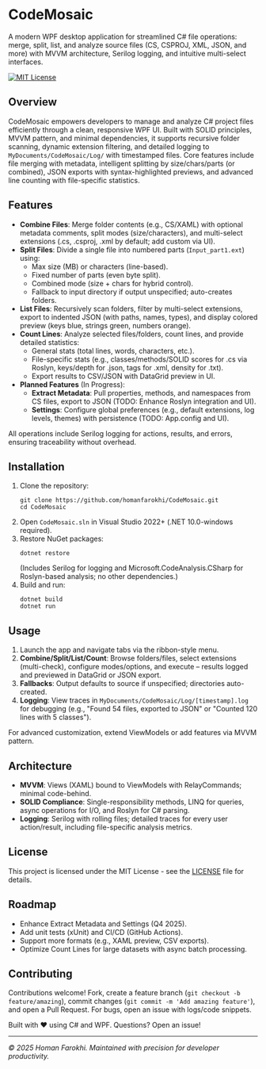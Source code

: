 # CodeMosaic

A modern WPF desktop application for streamlined C# file operations: merge, split, list, and analyze source files (CS, CSPROJ, XML, JSON, and more) with MVVM architecture, Serilog logging, and intuitive multi-select interfaces.

[![MIT License](https://img.shields.io/badge/license-MIT-blue.svg)](LICENSE)

## Overview
CodeMosaic empowers developers to manage and analyze C# project files efficiently through a clean, responsive WPF UI. Built with SOLID principles, MVVM pattern, and minimal dependencies, it supports recursive folder scanning, dynamic extension filtering, and detailed logging to `MyDocuments/CodeMosaic/Log/` with timestamped files. Core features include file merging with metadata, intelligent splitting by size/chars/parts (or combined), JSON exports with syntax-highlighted previews, and advanced line counting with file-specific statistics.

## Features
- **Combine Files**: Merge folder contents (e.g., CS/XAML) with optional metadata comments, split modes (size/characters), and multi-select extensions (.cs, .csproj, .xml by default; add custom via UI).
- **Split Files**: Divide a single file into numbered parts (`Input_part1.ext`) using:
  - Max size (MB) or characters (line-based).
  - Fixed number of parts (even byte split).
  - Combined mode (size + chars for hybrid control).
  - Fallback to input directory if output unspecified; auto-creates folders.
- **List Files**: Recursively scan folders, filter by multi-select extensions, export to indented JSON (with paths, names, types), and display colored preview (keys blue, strings green, numbers orange).
- **Count Lines**: Analyze selected files/folders, count lines, and provide detailed statistics:
  - General stats (total lines, words, characters, etc.).
  - File-specific stats (e.g., classes/methods/SOLID scores for .cs via Roslyn, keys/depth for .json, tags for .xml, density for .txt).
  - Export results to CSV/JSON with DataGrid preview in UI.
- **Planned Features** (In Progress):
  - **Extract Metadata**: Pull properties, methods, and namespaces from CS files, export to JSON (TODO: Enhance Roslyn integration and UI).
  - **Settings**: Configure global preferences (e.g., default extensions, log levels, themes) with persistence (TODO: App.config and UI).

All operations include Serilog logging for actions, results, and errors, ensuring traceability without overhead.

## Installation
1. Clone the repository:
   ```
   git clone https://github.com/homanfarokhi/CodeMosaic.git
   cd CodeMosaic
   ```
2. Open `CodeMosaic.sln` in Visual Studio 2022+ (.NET 10.0-windows required).
3. Restore NuGet packages:
   ```
   dotnet restore
   ```
   (Includes Serilog for logging and Microsoft.CodeAnalysis.CSharp for Roslyn-based analysis; no other dependencies.)
4. Build and run:
   ```
   dotnet build
   dotnet run
   ```

## Usage
1. Launch the app and navigate tabs via the ribbon-style menu.
2. **Combine/Split/List/Count**: Browse folders/files, select extensions (multi-check), configure modes/options, and execute – results logged and previewed in DataGrid or JSON export.
3. **Fallbacks**: Output defaults to source if unspecified; directories auto-created.
4. **Logging**: View traces in `MyDocuments/CodeMosaic/Log/[timestamp].log` for debugging (e.g., "Found 54 files, exported to JSON" or "Counted 120 lines with 5 classes").

For advanced customization, extend ViewModels or add features via MVVM pattern.

## Architecture
- **MVVM**: Views (XAML) bound to ViewModels with RelayCommands; minimal code-behind.
- **SOLID Compliance**: Single-responsibility methods, LINQ for queries, async operations for I/O, and Roslyn for C# parsing.
- **Logging**: Serilog with rolling files; detailed traces for every user action/result, including file-specific analysis metrics.

## License
This project is licensed under the MIT License - see the [LICENSE](LICENSE) file for details.

## Roadmap
- Enhance Extract Metadata and Settings (Q4 2025).
- Add unit tests (xUnit) and CI/CD (GitHub Actions).
- Support more formats (e.g., XAML preview, CSV exports).
- Optimize Count Lines for large datasets with async batch processing.

## Contributing
Contributions welcome! Fork, create a feature branch (`git checkout -b feature/amazing`), commit changes (`git commit -m 'Add amazing feature'`), and open a Pull Request. For bugs, open an issue with logs/code snippets.

Built with ❤️ using C# and WPF. Questions? Open an issue!

---
*© 2025 Homan Farokhi. Maintained with precision for developer productivity.*
